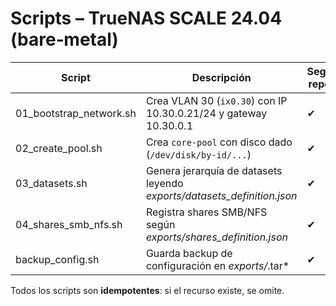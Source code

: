 # Scripts – TrueNAS SCALE 24.04 (bare‑metal)

| Script | Descripción | Seguro repetir |
|--------|-------------|----------------|
| 01_bootstrap_network.sh | Crea VLAN 30 (`ix0.30`) con IP 10.30.0.21/24 y gateway 10.30.0.1 | ✔ |
| 02_create_pool.sh      | Crea `core-pool` con disco dado (`/dev/disk/by-id/...`) | ✔ |
| 03_datasets.sh         | Genera jerarquía de datasets leyendo *exports/datasets_definition.json* | ✔ |
| 04_shares_smb_nfs.sh   | Registra shares SMB/NFS según *exports/shares_definition.json* | ✔ |
| backup_config.sh       | Guarda backup de configuración en *exports/*.tar* | ✔ |

Todos los scripts son **idempotentes**: si el recurso existe, se omite.
